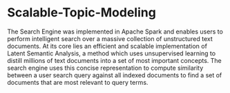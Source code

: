 # Scalable-Topic-Modeling

The Search Engine was implemented in Apache Spark and enables users to perform intelligent search over a massive collection of unstructured text documents. At its core lies an efficient and scalable implementation of Latent Semantic Analysis, a method which uses unsupervised learning to distill millions of text documents into a set of most important concepts. The search engine uses this concise representation to compute similarity between a user search query against all indexed documents to find a set of documents that are most relevant to query terms.
